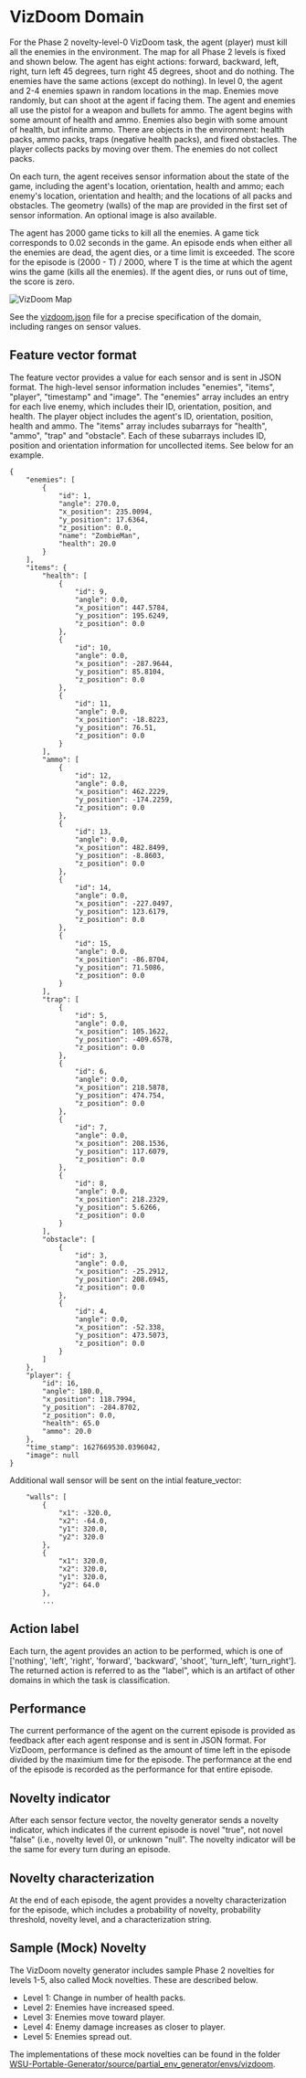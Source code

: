 # VizDoom Domain

For the Phase 2 novelty-level-0 VizDoom task, the agent (player) must kill all
the enemies in the environment. The map for all Phase 2 levels is fixed and
shown below. The agent has eight actions: forward, backward, left, right, turn left
45 degrees, turn right 45 degrees, shoot and do nothing. The enemies have the same actions
(except do nothing). In level 0, the agent and 2-4 enemies spawn in random locations
in the map. Enemies move randomly, but can shoot at the agent if facing them. The
agent and enemies all use the pistol for a weapon and bullets for ammo. The agent
begins with some amount of health and ammo. Enemies also begin with some amount of
health, but infinite ammo. There are objects in the environment: health packs,
ammo packs, traps (negative health packs), and fixed obstacles. The player collects
packs by moving over them. The enemies do not collect packs.

On each turn, the agent receives sensor information about the state of the game,
including the agent's location, orientation, health and ammo; each enemy's
location, orientation and health; and the locations of all packs and obstacles.
The geometry (walls) of the map are provided in the first set of sensor information.
An optional image is also available.

The agent has 2000 game ticks to kill all the enemies. A game tick corresponds to
0.02 seconds in the game. An episode ends when either all the enemies are dead,
the agent dies, or a time limit is exceeded. The score for the episode is
(2000 - T) / 2000, where T is the time at which the agent wins the game (kills
all the enemies). If the agent dies, or runs out of time, the score is zero.

![VizDoom Map](vizdoom-map.png)

See the [vizdoom.json](vizdoom.json) file for a precise specification of the
domain, including ranges on sensor values.

## Feature vector format

The feature vector provides a value for each sensor and is sent in JSON format.
The high-level sensor information includes "enemies", "items", "player", "timestamp"
and "image". The "enemies" array includes an entry for each live enemy, which
includes their ID, orientation, position, and health. The player object includes
the agent's ID, orientation, position, health and ammo. The "items" array includes
subarrays for "health", "ammo", "trap" and "obstacle". Each of these subarrays
includes ID, position and orientation information for uncollected items.
See below for an example.


```
{
    "enemies": [
        {
            "id": 1,
            "angle": 270.0,
            "x_position": 235.0094,
            "y_position": 17.6364,
            "z_position": 0.0,
            "name": "ZombieMan",
            "health": 20.0
        }
    ],
    "items": {
        "health": [
            {
                "id": 9,
                "angle": 0.0,
                "x_position": 447.5784,
                "y_position": 195.6249,
                "z_position": 0.0
            },
            {
                "id": 10,
                "angle": 0.0,
                "x_position": -287.9644,
                "y_position": 85.8104,
                "z_position": 0.0
            },
            {
                "id": 11,
                "angle": 0.0,
                "x_position": -18.8223,
                "y_position": 76.51,
                "z_position": 0.0
            }
        ],
        "ammo": [
            {
                "id": 12,
                "angle": 0.0,
                "x_position": 462.2229,
                "y_position": -174.2259,
                "z_position": 0.0
            },
            {
                "id": 13,
                "angle": 0.0,
                "x_position": 482.8499,
                "y_position": -8.8603,
                "z_position": 0.0
            },
            {
                "id": 14,
                "angle": 0.0,
                "x_position": -227.0497,
                "y_position": 123.6179,
                "z_position": 0.0
            },
            {
                "id": 15,
                "angle": 0.0,
                "x_position": -86.8704,
                "y_position": 71.5086,
                "z_position": 0.0
            }
        ],
        "trap": [
            {
                "id": 5,
                "angle": 0.0,
                "x_position": 105.1622,
                "y_position": -409.6578,
                "z_position": 0.0
            },
            {
                "id": 6,
                "angle": 0.0,
                "x_position": 218.5878,
                "y_position": 474.754,
                "z_position": 0.0
            },
            {
                "id": 7,
                "angle": 0.0,
                "x_position": 208.1536,
                "y_position": 117.6079,
                "z_position": 0.0
            },
            {
                "id": 8,
                "angle": 0.0,
                "x_position": 218.2329,
                "y_position": 5.6266,
                "z_position": 0.0
            }
        ],
        "obstacle": [
            {
                "id": 3,
                "angle": 0.0,
                "x_position": -25.2912,
                "y_position": 208.6945,
                "z_position": 0.0
            },
            {
                "id": 4,
                "angle": 0.0,
                "x_position": -52.338,
                "y_position": 473.5073,
                "z_position": 0.0
            }
        ]
    },
    "player": {
        "id": 16,
        "angle": 180.0,
        "x_position": 118.7994,
        "y_position": -284.8702,
        "z_position": 0.0,
        "health": 65.0
        "ammo": 20.0
    },
    "time_stamp": 1627669530.0396042,
    "image": null
}
```
Additional wall sensor will be sent on the intial feature_vector:

```
    "walls": [
        {
            "x1": -320.0,
            "x2": -64.0,
            "y1": 320.0,
            "y2": 320.0
        },
        {
            "x1": 320.0,
            "x2": 320.0,
            "y1": 320.0,
            "y2": 64.0
        },
        ...
```

## Action label

Each turn, the agent provides an action to be performed, which is one of
['nothing', 'left', 'right', 'forward', 'backward', 'shoot', 'turn_left', 'turn_right'].
The returned action is
referred to as the "label", which is an artifact of other domains in which
the task is classification.

## Performance

The current performance of the agent on the current episode is provided as
feedback after each agent response and is sent in JSON format. For VizDoom,
performance is defined as the amount of time left in the episode divided by
the maximium time for the episode. The performance at the end of
the episode is recorded as the performance for that entire episode.

## Novelty indicator

After each sensor fecture vector, the novelty generator sends a novelty
indicator, which indicates if the current episode is novel "true", not novel
"false" (i.e., novelty level 0), or unknown "null". The novelty indicator will
be the same for every turn during an episode.

## Novelty characterization

At the end of each episode, the agent provides a novelty characterization
for the episode, which includes a probability of novelty, probability threshold,
novelty level, and a characterization string.

## Sample (Mock) Novelty

The VizDoom novelty generator includes sample Phase 2 novelties for levels 1-5,
also called Mock novelties. These are described below.

* Level 1: Change in number of health packs.
* Level 2: Enemies have increased speed.
* Level 3: Enemies move toward player.
* Level 4: Enemy damage increases as closer to player.
* Level 5: Enemies spread out.

The implementations of these mock novelties can be found in the folder
[WSU-Portable-Generator/source/partial_env_generator/envs/vizdoom](https://github.com/holderlb/WSU-SAILON-NG/tree/master/WSU-Portable-Generator/source/partial_env_generator/envs/vizdoom).
